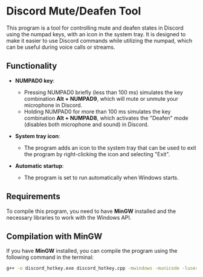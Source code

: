 # Discord Mute/Deafen Tool

This program is a tool for controlling mute and deafen states in Discord using the numpad keys, with an icon in the system tray. It is designed to make it easier to use Discord commands while utilizing the numpad, which can be useful during voice calls or streams.

## Functionality

- **NUMPAD0 key**:
  - Pressing NUMPAD0 briefly (less than 100 ms) simulates the key combination **Alt + NUMPAD9**, which will mute or unmute your microphone in Discord.
  - Holding NUMPAD0 for more than 100 ms simulates the key combination **Alt + NUMPAD8**, which activates the "Deafen" mode (disables both microphone and sound) in Discord.

- **System tray icon**:
  - The program adds an icon to the system tray that can be used to exit the program by right-clicking the icon and selecting "Exit".

- **Automatic startup**:
  - The program is set to run automatically when Windows starts.

## Requirements

To compile this program, you need to have **MinGW** installed and the necessary libraries to work with the Windows API.

## Compilation with MinGW

If you have **MinGW** installed, you can compile the program using the following command in the terminal:

```bash
g++ -o discord_hotkey.exe discord_hotkey.cpp -mwindows -municode -luser32 -lshell32 -ladvapi32
